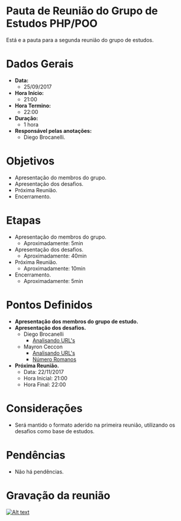 # Pauta de Reunião do Grupo de Estudos PHP/POO

Está e a pauta para a segunda reunião do grupo de estudos.

# Dados Gerais

- **Data:** 
	- 25/09/2017
- **Hora Início:** 
	- 21:00
- **Hora Termino:** 
	- 22:00
- **Duração:**
	- 1 hora
- **Responsável pelas anotações:** 
	- Diego Brocanelli.

# Objetivos

- Apresentação do membros do grupo.
- Apresentação dos desafios.
- Próxima Reunião.
- Encerramento.

# Etapas

- Apresentação do membros do grupo.
    - Aproximadamente: 5min
- Apresentação dos desafios.
    - Aproximadamente: 40min
- Próxima Reunião.
    - Aproximadamente: 10min
- Encerramento.
    - Aproximadamente: 5min

# Pontos Definidos

- **Apresentação dos membros do grupo de estudo.**
- **Apresentação dos desafios.**
    - Diego Brocanelli
        - [Analisando URL's](https://github.com/Diego-Brocanelli/resolucao-desafio-php-studies-training-center-dojopuzzles.com-analisando-urls)
    - Mayron Ceccon
        - [Analisando URL's](https://github.com/mayronceccon/desafios-grupo-estudos-php/blob/master/desafios_01/dojopuzzles.com_analisando_urls_01.php)
        - [Número Romanos](https://github.com/mayronceccon/desafios-grupo-estudos-php/blob/master/desafios_01/dojopuzzles.com_numeros_romanos_02.php)
- **Próxima Reunião.**
    - Data:         22/11/2017 
    - Hora Inicial: 21:00
    - Hora Final:   22:00

# Considerações

- Será mantido o formato aderido na primeira reunião, utilizando os desafios como base de estudos.

# Pendências

- Não há pendências.

# Gravação da reunião

[![Alt text](https://img.youtube.com/vi/gttvmhTsARQ/mqdefault.jpg)](https://www.youtube.com/watch?v=gttvmhTsARQ)